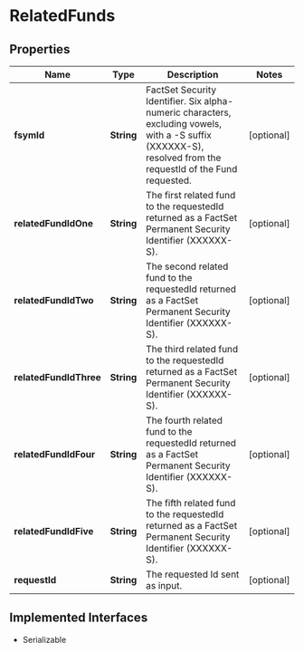 

# RelatedFunds


## Properties

Name | Type | Description | Notes
------------ | ------------- | ------------- | -------------
**fsymId** | **String** | FactSet Security Identifier. Six alpha-numeric characters, excluding vowels, with a -S suffix (XXXXXX-S), resolved from the requestId of the Fund requested. |  [optional]
**relatedFundIdOne** | **String** | The first related fund to the requestedId returned as a FactSet Permanent Security Identifier (XXXXXX-S). |  [optional]
**relatedFundIdTwo** | **String** | The second related fund to the requestedId returned as a FactSet Permanent Security Identifier (XXXXXX-S). |  [optional]
**relatedFundIdThree** | **String** | The third related fund to the requestedId returned as a FactSet Permanent Security Identifier (XXXXXX-S). |  [optional]
**relatedFundIdFour** | **String** | The fourth related fund to the requestedId returned as a FactSet Permanent Security Identifier (XXXXXX-S). |  [optional]
**relatedFundIdFive** | **String** | The fifth related fund to the requestedId returned as a FactSet Permanent Security Identifier (XXXXXX-S). |  [optional]
**requestId** | **String** | The requested Id sent as input. |  [optional]


## Implemented Interfaces

* Serializable


